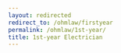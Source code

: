 ```yaml
---
layout: redirected
redirect_to: /ohmlaw/firstyear
permalink: /ohmlaw/1st-year/
title: 1st-year Electrician
---
```

